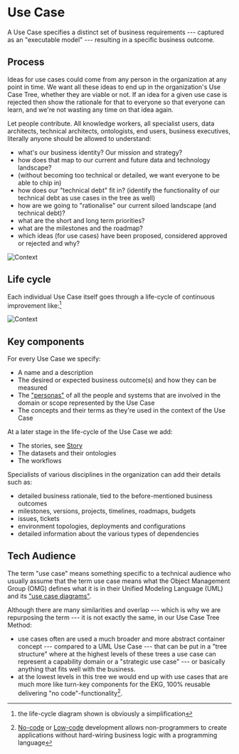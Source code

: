 # Use Case

A Use Case specifies a distinct set of business requirements --- captured
as an "executable model" --- resulting in a specific business outcome.

## Process

Ideas for use cases could come from any person in the organization at any point in time.
We want all these ideas to end up in the organization's Use Case Tree, whether they are viable or not.
If an idea for a given use case is rejected then show the rationale for that to everyone so that everyone can
learn, and we're not wasting any time on that idea again. 

Let people contribute. All knowledge workers, all specialist users, data architects, technical architects, ontologists,
end users, business executives, literally anyone should be allowed to understand:

- what's our business identity? Our mission and strategy?
- how does that map to our current and future data and technology landscape?
- (without becoming too technical or detailed, we want everyone to be able to chip in)
- how does our "technical debt" fit in? (identify the functionality of our technical debt as use cases in the tree as well)
- how are we going to "rationalise" our current siloed landscape (and technical debt)?
- what are the short and long term priorities?
- what are the milestones and the roadmap?
- which ideas (for use cases) have been proposed, considered approved or rejected and why?

![Context](../diagrams/out/use-case-development-process.svg#darkable)

## Life cycle

Each individual Use Case itself goes through a life-cycle of continuous improvement like:[^1]

![Context](../diagrams/out/use-case-life-cycle.svg#darkable)


## Key components

For every Use Case we specify:

- A name and a description
- The desired or expected business outcome(s) and how they can be measured
- The ["personas"](persona.md) of all the people and systems that are involved
  in the domain or scope represented by the Use Case
- The concepts and their terms as they're used in the context of the Use Case

At a later stage in the life-cycle of the Use Case we add:

- The stories, see [Story](story.md)
- The datasets and their ontologies
- The workflows

Specialists of various disciplines in the organization can add their details
such as:

- detailed business rationale, tied to the before-mentioned business outcomes
- milestones, versions, projects, timelines, roadmaps, budgets
- issues, tickets
- environment topologies, deployments and configurations
- detailed information about the various types of dependencies

## Tech Audience

The term "use case" means something specific to a technical audience who
usually assume that the term use case means what the Object Management Group (OMG)
defines what it is in their Unified Modeling Language (UML) and
its ["use case diagrams"](https://en.wikipedia.org/wiki/Use_case_diagram).

Although there are many similarities and overlap --- which is why we are repurposing
the term --- it is not exactly the same, in our Use Case Tree Method:

- use cases often are used a much broader and more abstract container concept ---
  compared to a UML Use Case --- that can be put in a "tree structure" where at the
  highest levels of these trees a use case can represent a capability domain or 
  a "strategic use case" --- or basically anything that fits well with the business.
- at the lowest levels in this tree we would end up with use cases that are much more
  like turn-key components for the EKG, 100% reusable delivering "no code"-functionality[^2].

[^1]: the life-cycle diagram shown is obviously a simplification
[^2]: [No-code](https://en.wikipedia.org/wiki/No-code_development_platform) or 
      [Low-code](https://en.wikipedia.org/wiki/Low-code_development_platform) development
      allows non-programmers to create applications without
      hard-wiring business logic with a programming language


  


